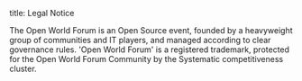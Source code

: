 title: Legal Notice

The Open World Forum is an Open Source event, founded by a heavyweight group of communities and IT players, and managed according to clear governance  rules.  'Open World Forum' is a registered trademark, protected for the Open World Forum Community by the Systematic competitiveness cluster.
